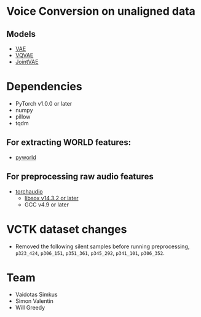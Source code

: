 # Voice Conversion on unaligned data

## Models
* [VAE](https://arxiv.org/abs/1610.04019)
* [VQVAE](https://papers.nips.cc/paper/7210-neural-discrete-representation-learning)
* [JointVAE](https://arxiv.org/abs/1804.00104)

# Dependencies
* PyTorch v1.0.0 or later
* numpy
* pillow
* tqdm

## For extracting WORLD features:
* [pyworld](https://github.com/JeremyCCHsu/Python-Wrapper-for-World-Vocoder)

## For preprocessing raw audio features
* [torchaudio](https://github.com/pytorch/audio)
    * [libsox v14.3.2 or later](https://anaconda.org/conda-forge/sox)
    * GCC v4.9 or later

# VCTK dataset changes
* Removed the following silent samples before running preprocessing, `p323_424`, `p306_151`, `p351_361`, `p345_292`, `p341_101`, `p306_352`. 


# Team

* Vaidotas Simkus
* Simon Valentin
* Will Greedy

